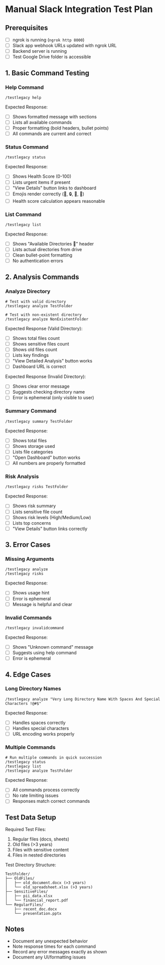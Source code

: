 # Manual Slack Integration Test Plan

## Prerequisites
- [ ] ngrok is running (`ngrok http 8000`)
- [ ] Slack app webhook URLs updated with ngrok URL
- [ ] Backend server is running
- [ ] Test Google Drive folder is accessible

## 1. Basic Command Testing

### Help Command
```
/testlegacy help
```
Expected Response:
- [ ] Shows formatted message with sections
- [ ] Lists all available commands
- [ ] Proper formatting (bold headers, bullet points)
- [ ] All commands are current and correct

### Status Command
```
/testlegacy status
```
Expected Response:
- [ ] Shows Health Score (0-100)
- [ ] Lists urgent items if present
- [ ] "View Details" button links to dashboard
- [ ] Emojis render correctly (🏥, 🔒, 📅, 💾)
- [ ] Health score calculation appears reasonable

### List Command
```
/testlegacy list
```
Expected Response:
- [ ] Shows "Available Directories 📁" header
- [ ] Lists actual directories from drive
- [ ] Clean bullet-point formatting
- [ ] No authentication errors

## 2. Analysis Commands

### Analyze Directory
```
# Test with valid directory
/testlegacy analyze TestFolder

# Test with non-existent directory
/testlegacy analyze NonExistentFolder
```
Expected Response (Valid Directory):
- [ ] Shows total files count
- [ ] Shows sensitive files count
- [ ] Shows old files count
- [ ] Lists key findings
- [ ] "View Detailed Analysis" button works
- [ ] Dashboard URL is correct

Expected Response (Invalid Directory):
- [ ] Shows clear error message
- [ ] Suggests checking directory name
- [ ] Error is ephemeral (only visible to user)

### Summary Command
```
/testlegacy summary TestFolder
```
Expected Response:
- [ ] Shows total files
- [ ] Shows storage used
- [ ] Lists file categories
- [ ] "Open Dashboard" button works
- [ ] All numbers are properly formatted

### Risk Analysis
```
/testlegacy risks TestFolder
```
Expected Response:
- [ ] Shows risk summary
- [ ] Lists sensitive file count
- [ ] Shows risk levels (High/Medium/Low)
- [ ] Lists top concerns
- [ ] "View Details" button links correctly

## 3. Error Cases

### Missing Arguments
```
/testlegacy analyze
/testlegacy risks
```
Expected Response:
- [ ] Shows usage hint
- [ ] Error is ephemeral
- [ ] Message is helpful and clear

### Invalid Commands
```
/testlegacy invalidcommand
```
Expected Response:
- [ ] Shows "Unknown command" message
- [ ] Suggests using help command
- [ ] Error is ephemeral

## 4. Edge Cases

### Long Directory Names
```
/testlegacy analyze "Very Long Directory Name With Spaces And Special Characters !@#$"
```
Expected Response:
- [ ] Handles spaces correctly
- [ ] Handles special characters
- [ ] URL encoding works properly

### Multiple Commands
```
# Run multiple commands in quick succession
/testlegacy status
/testlegacy list
/testlegacy analyze TestFolder
```
Expected Response:
- [ ] All commands process correctly
- [ ] No rate limiting issues
- [ ] Responses match correct commands

## Test Data Setup

Required Test Files:
1. Regular files (docs, sheets)
2. Old files (>3 years)
3. Files with sensitive content
4. Files in nested directories

Test Directory Structure:
```
TestFolder/
├── OldFiles/
│   ├── old_document.docx (>3 years)
│   └── old_spreadsheet.xlsx (>3 years)
├── SensitiveFiles/
│   ├── pii_data.xlsx
│   └── financial_report.pdf
└── RegularFiles/
    ├── recent_doc.docx
    └── presentation.pptx
```

## Notes
- Document any unexpected behavior
- Note response times for each command
- Record any error messages exactly as shown
- Document any UI/formatting issues 